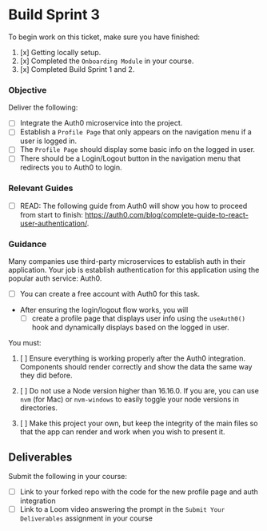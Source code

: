 # Build Sprint 3

To begin work on this ticket, make sure you have finished:

1. [x] Getting locally setup.
2. [x] Completed the `Onboarding Module` in your course.
3. [x] Completed Build Sprint 1 and 2.

### Objective

Deliver the following:

- [ ] Integrate the Auth0 microservice into the project.
- [ ] Establish a `Profile Page` that only appears on the navigation menu if a user is logged in.
- [ ] The `Profile Page` should display some basic info on the logged in user.
- [ ] There should be a Login/Logout button in the navigation menu that redirects you to Auth0 to login.

### Relevant Guides

- [ ] READ: The following guide from Auth0 will show you how to proceed from start to finish: https://auth0.com/blog/complete-guide-to-react-user-authentication/.

### Guidance

Many companies use third-party microservices to establish auth in their application. Your job is establish authentication for this application using the popular auth service: Auth0.

- [ ] You can create a free account with Auth0 for this task.
- After ensuring the login/logout flow works, you will
  - [ ] create a profile page that displays user info using the `useAuth0()` hook and dynamically displays based on the logged in user.

You must:

1. [ ] Ensure everything is working properly after the Auth0 integration. Components should render correctly and show the data the same way they did before.

2. [ ] Do not use a Node version higher than 16.16.0. If you are, you can use `nvm` (for Mac) or `nvm-windows` to easily toggle your node versions in directories.

3. [ ] Make this project your own, but keep the integrity of the main files so that the app can render and work when you wish to present it.

## Deliverables

Submit the following in your course:

- [ ] Link to your forked repo with the code for the new profile page and auth integration
- [ ] Link to a Loom video answering the prompt in the `Submit Your Deliverables` assignment in your course
